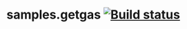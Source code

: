 # samples.getgas [![Build status](https://ci.appveyor.com/api/projects/status/0e09xx90ygdk0ugv)](https://ci.appveyor.com/project/Jand42/samples-getgas)

